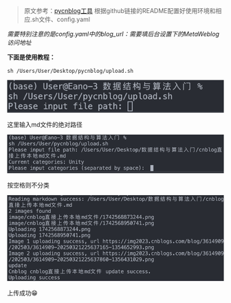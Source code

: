 > 原文参考：[pycnblog工具](https://github.com/Shane-shy/pycnblog)
> 根据github链接的README配置好使用环境和相应.sh文件、config.yaml

*需要特别注意的是config.yaml中的blog_url：需要填后台设置下的MetaWeblog访问地址*

**下面是使用教程：**


```
sh /Users/User/Desktop/pycnblog/upload.sh
```

![1742568873244](image/cnblog直接上传本地md文件/1742568873244.png)

这里输入md文件的绝对路径

![1742568950741](image/cnblog直接上传本地md文件/1742568950741.png)

按空格则不分类

![1742569019781](image/cnblog直接上传本地md文件/1742569019781.png)

上传成功😁

